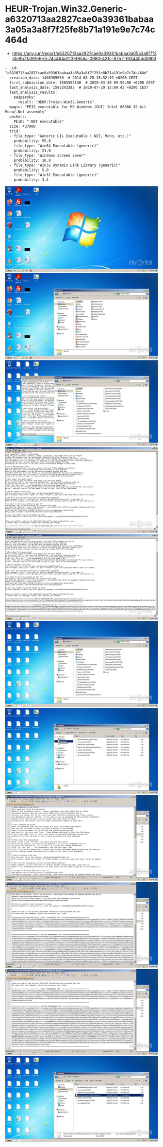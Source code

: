 # HEUR-Trojan.Win32.Generic-a6320713aa2827cae0a39361babaa3a05a3a8f7f25fe8b71a191e9e7c74c464d

- https://any.run/report/a6320713aa2827cae0a39361babaa3a05a3a8f7f25fe8b71a191e9e7c74c464d/23ef858a-0980-431c-87b2-f63445dd0963

```
- _id: "a6320713aa2827cae0a39361babaa3a05a3a8f7f25fe8b71a191e9e7c74c464d"
  creation_date: 1408985539  # 2014-08-25 18:52:19 +0200 CEST
  first_submission_date: 1585555140  # 2020-03-30 09:59:00 +0200 CEST
  last_analysis_date: 1595243383  # 2020-07-20 13:09:43 +0200 CEST
  last_analysis_results: 
    Kaspersky: 
      result: "HEUR:Trojan.Win32.Generic"
  magic: "PE32 executable for MS Windows (GUI) Intel 80386 32-bit Mono/.Net assembly"
  packers: 
    PEiD: ".NET executable"
  size: 437900
  trid: 
  - file_type: "Generic CIL Executable (.NET, Mono, etc.)"
    probability: 55.8
  - file_type: "Win64 Executable (generic)"
    probability: 21.0
  - file_type: "Windows screen saver"
    probability: 10.0
  - file_type: "Win32 Dynamic Link Library (generic)"
    probability: 5.0
  - file_type: "Win32 Executable (generic)"
    probability: 3.4
```

![23ef858a-0980-431c-87b2-f63445dd0963-1.jpeg](23ef858a-0980-431c-87b2-f63445dd0963-1.jpeg)
![23ef858a-0980-431c-87b2-f63445dd0963-5.jpeg](23ef858a-0980-431c-87b2-f63445dd0963-5.jpeg)
![23ef858a-0980-431c-87b2-f63445dd0963-6.jpeg](23ef858a-0980-431c-87b2-f63445dd0963-6.jpeg)
![23ef858a-0980-431c-87b2-f63445dd0963-8.jpeg](23ef858a-0980-431c-87b2-f63445dd0963-8.jpeg)
![23ef858a-0980-431c-87b2-f63445dd0963-9.jpeg](23ef858a-0980-431c-87b2-f63445dd0963-9.jpeg)
![23ef858a-0980-431c-87b2-f63445dd0963-10.jpeg](23ef858a-0980-431c-87b2-f63445dd0963-10.jpeg)
![23ef858a-0980-431c-87b2-f63445dd0963-11.jpeg](23ef858a-0980-431c-87b2-f63445dd0963-11.jpeg)
![23ef858a-0980-431c-87b2-f63445dd0963-17.jpeg](23ef858a-0980-431c-87b2-f63445dd0963-17.jpeg)
![23ef858a-0980-431c-87b2-f63445dd0963-18.jpeg](23ef858a-0980-431c-87b2-f63445dd0963-18.jpeg)
![23ef858a-0980-431c-87b2-f63445dd0963-19.jpeg](23ef858a-0980-431c-87b2-f63445dd0963-19.jpeg)
![23ef858a-0980-431c-87b2-f63445dd0963-20.jpeg](23ef858a-0980-431c-87b2-f63445dd0963-20.jpeg)
